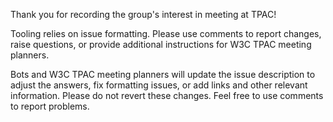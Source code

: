 Thank you for recording the group's interest in meeting at TPAC!

Tooling relies on issue formatting. Please use comments to report changes, raise questions, or provide additional instructions for W3C TPAC meeting planners.

Bots and W3C TPAC meeting planners will update the issue description to adjust the answers, fix formatting issues, or add links and other relevant information. Please do not revert these changes. Feel free to use comments to report problems.
